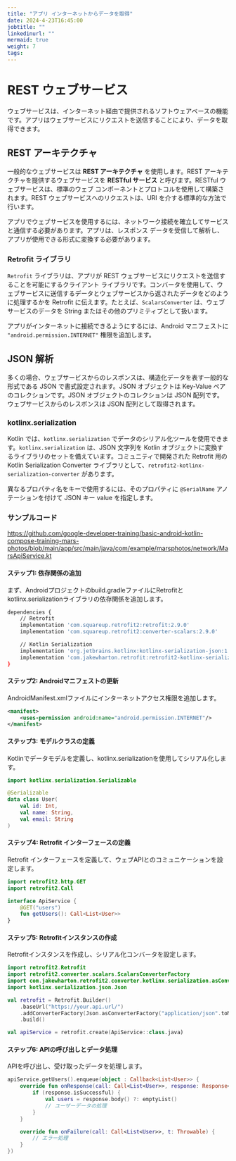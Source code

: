 ```yaml
---
title: "アプリ インターネットからデータを取得"
date: 2024-4-23T16:45:00
jobtitle: ""
linkedinurl: ""
mermaid: true
weight: 7
tags:
---
```


# REST ウェブサービス

ウェブサービスは、インターネット経由で提供されるソフトウェアベースの機能です。アプリはウェブサービスにリクエストを送信することにより、データを取得できます。

## REST アーキテクチャ

一般的なウェブサービスは **REST アーキテクチャ** を使用します。REST アーキテクチャを提供するウェブサービスを **RESTful サービス** と呼びます。RESTful ウェブサービスは、標準のウェブ コンポーネントとプロトコルを使用して構築されます。REST ウェブサービスへのリクエストは、URI を介する標準的な方法で行います。

アプリでウェブサービスを使用するには、ネットワーク接続を確立してサービスと通信する必要があります。アプリは、レスポンス データを受信して解析し、アプリが使用できる形式に変換する必要があります。

### Retrofit ライブラリ

`Retrofit` ライブラリは、アプリが REST ウェブサービスにリクエストを送信することを可能にするクライアント ライブラリです。コンバータを使用して、ウェブサービスに送信するデータとウェブサービスから返されたデータをどのように処理するかを Retrofit に伝えます。たとえば、`ScalarsConverter` は、ウェブサービスのデータを String またはその他のプリミティブとして扱います。

アプリがインターネットに接続できるようにするには、Android マニフェストに `"android.permission.INTERNET"` 権限を追加します。

## JSON 解析

多くの場合、ウェブサービスからのレスポンスは、構造化データを表す一般的な形式である JSON で書式設定されます。JSON オブジェクトは Key-Value ペアのコレクションです。JSON オブジェクトのコレクションは JSON 配列です。ウェブサービスからのレスポンスは JSON 配列として取得されます。

### kotlinx.serialization

Kotlin では、`kotlinx.serialization` でデータのシリアル化ツールを使用できます。`kotlinx.serialization` は、JSON 文字列を Kotlin オブジェクトに変換するライブラリのセットを備えています。コミュニティで開発された Retrofit 用の Kotlin Serialization Converter ライブラリとして、`retrofit2-kotlinx-serialization-converter` があります。

異なるプロパティ名をキーで使用するには、そのプロパティに `@SerialName` アノテーションを付けて JSON キー value を指定します。

### サンプルコード

<https://github.com/google-developer-training/basic-android-kotlin-compose-training-mars-photos/blob/main/app/src/main/java/com/example/marsphotos/network/MarsApiService.kt>

#### ステップ1: 依存関係の追加

まず、Androidプロジェクトのbuild.gradleファイルにRetrofitとkotlinx.serializationライブラリの依存関係を追加します。

```bash
dependencies {
    // Retrofit
    implementation 'com.squareup.retrofit2:retrofit:2.9.0'
    implementation 'com.squareup.retrofit2:converter-scalars:2.9.0'

    // Kotlin Serialization
    implementation 'org.jetbrains.kotlinx:kotlinx-serialization-json:1.3.0'
    implementation 'com.jakewharton.retrofit:retrofit2-kotlinx-serialization-converter:0.8.0'
}
```

#### ステップ2: Androidマニフェストの更新

AndroidManifest.xmlファイルにインターネットアクセス権限を追加します。

```xml
<manifest>
    <uses-permission android:name="android.permission.INTERNET"/>
</manifest>
```

#### ステップ3: モデルクラスの定義

Kotlinでデータモデルを定義し、kotlinx.serializationを使用してシリアル化します。

```kotlin
import kotlinx.serialization.Serializable

@Serializable
data class User(
    val id: Int,
    val name: String,
    val email: String
)
```

#### ステップ4: Retrofit インターフェースの定義

Retrofit インターフェースを定義して、ウェブAPIとのコミュニケーションを設定します。

```kotlin
import retrofit2.http.GET
import retrofit2.Call

interface ApiService {
    @GET("users")
    fun getUsers(): Call<List<User>>
}

```

#### ステップ5: Retrofitインスタンスの作成

Retrofitインスタンスを作成し、シリアル化コンバータを設定します。

```kotlin
import retrofit2.Retrofit
import retrofit2.converter.scalars.ScalarsConverterFactory
import com.jakewharton.retrofit2.converter.kotlinx.serialization.asConverterFactory
import kotlinx.serialization.json.Json

val retrofit = Retrofit.Builder()
    .baseUrl("https://your.api.url/")
    .addConverterFactory(Json.asConverterFactory("application/json".toMediaType()))
    .build()

val apiService = retrofit.create(ApiService::class.java)


```

#### ステップ6: APIの呼び出しとデータ処理

APIを呼び出し、受け取ったデータを処理します。

```kotlin
apiService.getUsers().enqueue(object : Callback<List<User>> {
    override fun onResponse(call: Call<List<User>>, response: Response<List<User>>) {
        if (response.isSuccessful) {
            val users = response.body() ?: emptyList()
            // ユーザーデータの処理
        }
    }

    override fun onFailure(call: Call<List<User>>, t: Throwable) {
        // エラー処理
    }
})

```
